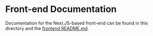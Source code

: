 # Front-end Documentation

Documentation for the Next.JS-based front-end can be found in this directory and the [frontend README.md](../../frontend/README.md).
